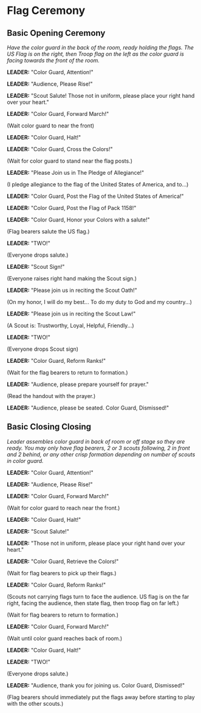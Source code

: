# Flag Ceremony

## Basic Opening Ceremony

_Have the color guard in the back of the room, ready holding the flags. The US
Flag is on the right, then Troop flag on the left as the color guard is facing
towards the front of the room._

__LEADER:__ "Color Guard, Attention!"

__LEADER:__ "Audience, Please Rise!"

__LEADER:__ "Scout Salute! Those not in uniform, please place your right hand over your
heart."

__LEADER:__ "Color Guard, Forward March!"

(Wait color guard to near the front)

__LEADER:__ "Color Guard, Halt!"

__LEADER:__ "Color Guard, Cross the Colors!"

(Wait for color guard to stand near the flag posts.)

__LEADER:__ "Please Join us in The Pledge of Allegiance!"

(I pledge allegiance to the flag of the United States of America, and to...)

__LEADER:__ "Color Guard, Post the Flag of the United States of America!"

__LEADER:__ "Color Guard, Post the Flag of Pack 1158!"

__LEADER:__ "Color Guard, Honor your Colors with a salute!"

(Flag bearers salute the US flag.)

__LEADER:__ "TWO!"

(Everyone drops salute.)

__LEADER:__ "Scout Sign!"

(Everyone raises right hand making the Scout sign.)

__LEADER:__ "Please join us in reciting the Scout Oath!"

(On my honor, I will do my best... To do my duty to God and my country...)

__LEADER:__ "Please join us in reciting the Scout Law!"

(A Scout is: Trustworthy, Loyal, Helpful, Friendly...)

__LEADER:__ "TWO!"

(Everyone drops Scout sign)

__LEADER:__ "Color Guard, Reform Ranks!"

(Wait for the flag bearers to return to formation.)

__LEADER:__ "Audience, please prepare yourself for prayer."

(Read the handout with the prayer.)

__LEADER:__ "Audience, please be seated. Color Guard, Dismissed!"

## Basic Closing Closing

_Leader assembles color guard in back of room or off stage so they are ready.
You may only have flag bearers, 2 or 3 scouts following, 2 in front and 2
behind, or any other crisp formation depending on number of scouts in color
guard._

__LEADER:__ "Color Guard, Attention!"

__LEADER:__ "Audience, Please Rise!"

__LEADER:__ "Color Guard, Forward March!"

(Wait for color guard to reach near the front.)

__LEADER:__ "Color Guard, Halt!"

__LEADER:__ "Scout Salute!"

__LEADER:__ "Those not in uniform, please place your right hand over your heart."

__LEADER:__ "Color Guard, Retrieve the Colors!"

(Wait for flag bearers to pick up their flags.)

__LEADER:__ "Color Guard, Reform Ranks!"

(Scouts not carrying flags turn to face the audience. US flag is on the far
right, facing the audience, then state flag, then troop flag on far left.)

(Wait for flag bearers to return to formation.)

__LEADER:__ "Color Guard, Forward March!"

(Wait until color guard reaches back of room.)

__LEADER:__ "Color Guard, Halt!"

__LEADER:__ "TWO!"

(Everyone drops salute.)

__LEADER:__ "Audience, thank you for joining us. Color Guard, Dismissed!"

(Flag bearers should immediately put the flags away before starting to play with the other scouts.)
